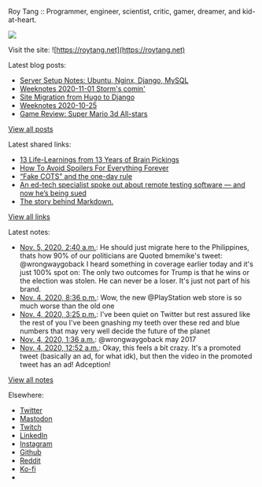 Roy Tang :: Programmer, engineer, scientist, critic, gamer, dreamer, and kid-at-heart.

![](https://roytang.net/static/img/profile.jpg)

Visit the site: ![https://roytang.net](https://roytang.net)

Latest blog posts:

- [Server Setup Notes: Ubuntu, Nginx, Django, MySQL](https://roytang.net/2020/11/server-setup-notes/)
- [Weeknotes 2020-11-01 Storm&#x27;s comin&#x27;](https://roytang.net/2020/11/weeknotes-2020-11-01/)
- [Site Migration from Hugo to Django](https://roytang.net/2020/10/site-migration-to-django/)
- [Weeknotes 2020-10-25](https://roytang.net/2020/10/weeknotes-2020-10-25/)
- [Game Review: Super Mario 3d All-stars](https://roytang.net/2020/10/mario-3d-all-stars/)

[View all posts](https://roytang.net/blog)

Latest shared links:

- [13 Life-Learnings from 13 Years of Brain Pickings](https://roytang.net/2020/11/13-life-learnings-from-13-years-of-brain-pickings/)
- [How To Avoid Spoilers For Everything Forever](https://roytang.net/2020/11/how-to-avoid-spoilers-for-everything-forever/)
- [“Fake COTS” and the one-day rule](https://roytang.net/2020/10/fake-cots-and-the-one-day-rule/)
- [An ed-tech specialist spoke out about remote testing software — and now he’s being sued](https://roytang.net/2020/10/an-ed-tech-specialist-spoke-out-about-remote-testing-software-and-now-hes-being-sued/)
- [The story behind Markdown.](https://roytang.net/2020/10/the-story-behind-markdown/)

[View all links](https://roytang.net/links)

Latest notes:

- [Nov. 5, 2020, 2:40 a.m.](https://roytang.net/2020/11/1324179840522596353/): He should just migrate here to the Philippines, thats how 90% of our politicians are Quoted bmemike&#x27;s tweet: @wrongwaygoback I heard something in coverage earlier today and it&#x27;s just 100% spot on: The only two outcomes for Trump is that he wins or the election was stolen. He can never be a loser. It&#x27;s just not part of his brand.
- [Nov. 4, 2020, 8:36 p.m.](https://roytang.net/2020/11/1324088239699816448/): Wow, the new @PlayStation web store is so much worse than the old one
- [Nov. 4, 2020, 3:25 p.m.](https://roytang.net/2020/11/1324009839777861632/): I&#x27;ve been quiet on Twitter but rest assured like the rest of you I&#x27;ve been gnashing my teeth over these red and blue numbers that may very well decide the future of the planet
- [Nov. 4, 2020, 1:36 a.m.](https://roytang.net/2020/11/1323801262966534145/): @wrongwaygoback may 2017
- [Nov. 4, 2020, 12:52 a.m.](https://roytang.net/2020/11/1323669425216606208/): Okay, this feels a bit crazy. It&#x27;s a promoted tweet (basically an ad, for what idk), but then the video in the promoted tweet has an ad! Adception!

[View all notes](https://roytang.net/notes)

Elsewhere:

- [Twitter](https://twitter.com/roytang)
- [Mastodon](https://mastodon.technology/@roytang)
- [Twitch](https://twitch.tv/twitchyroy)
- [LinkedIn](https://www.linkedin.com/in/roytang)
- [Instagram](https://instagram.com/roytang0400)
- [Github](https://github.com/roytang)
- [Reddit](https://reddit.com/u/hungryroy)
- [Ko-fi](https://ko-fi.com/roytang)
- [](mailto:hello@roytang.net)